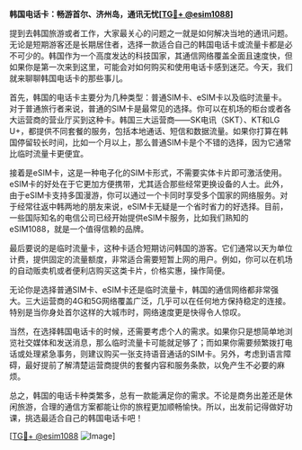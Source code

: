 **韩国电话卡：畅游首尔、济州岛，通讯无忧[[TG💪+ @esim1088](https://t.me/s/esim1088)]**

提到去韩国旅游或者工作，大家最关心的问题之一就是如何解决当地的通讯问题。无论是短期游客还是长期居住者，选择一款适合自己的韩国电话卡或流量卡都是必不可少的。韩国作为一个高度发达的科技国家，其通信网络覆盖全面且速度快，但如果你是第一次来到这里，可能会对如何购买和使用电话卡感到迷茫。今天，我们就来聊聊韩国电话卡的那些事儿。

首先，韩国的电话卡主要分为几种类型：普通SIM卡、eSIM卡以及临时流量卡。对于普通旅行者来说，普通的SIM卡是最常见的选择。你可以在机场的柜台或者各大运营商的营业厅买到这种卡。韩国三大运营商——SK电讯（SKT）、KT和LG U+，都提供不同套餐的服务，包括本地通话、短信和数据流量。如果你打算在韩国停留较长时间，比如一个月以上，那么普通SIM卡是个不错的选择，因为它通常比临时流量卡更便宜。

接着是eSIM卡，这是一种电子化的SIM卡形式，不需要实体卡片即可激活使用。eSIM卡的好处在于它更加方便携带，尤其适合那些经常更换设备的人士。此外，由于eSIM卡支持多国漫游，你可以通过一个卡同时享受多个国家的网络服务。对于经常往返中韩两地的朋友来说，eSIM卡无疑是一个省时省力的好选择。目前，一些国际知名的电信公司已经开始提供eSIM卡服务，比如我们熟知的eSIM1088，就是一个值得信赖的品牌。

最后要说的是临时流量卡，这种卡适合短期访问韩国的游客。它们通常以天为单位计费，提供固定的流量额度，非常适合需要短暂上网的用户。例如，你可以在机场的自动贩卖机或者便利店购买这类卡片，价格实惠，操作简便。

无论你是选择普通SIM卡、eSIM卡还是临时流量卡，韩国的通信网络都非常强大。三大运营商的4G和5G网络覆盖广泛，几乎可以在任何地方保持稳定的连接。特别是当你身处首尔这样的大城市时，网络速度更是快得令人惊叹。

当然，在选择韩国电话卡的时候，还需要考虑个人的需求。如果你只是想简单地浏览社交媒体和发送消息，那么临时流量卡可能就足够了；而如果你需要频繁拨打电话或处理紧急事务，则建议购买一张支持语音通话的SIM卡。另外，考虑到语言障碍，最好提前了解清楚运营商提供的套餐内容和服务条款，以免产生不必要的麻烦。

总之，韩国的电话卡种类繁多，总有一款能满足你的需求。不论是商务出差还是休闲旅游，合理的通信方案都能让你的旅程更加顺畅愉快。所以，出发前记得做好功课，挑选最适合自己的韩国电话卡吧！

[[TG💪+ @esim1088](https://t.me/s/esim1088) ![Image](https://i.postimg.cc/4NQfJmqS/Snipaste-2025-05-13-00-14-12.png)]